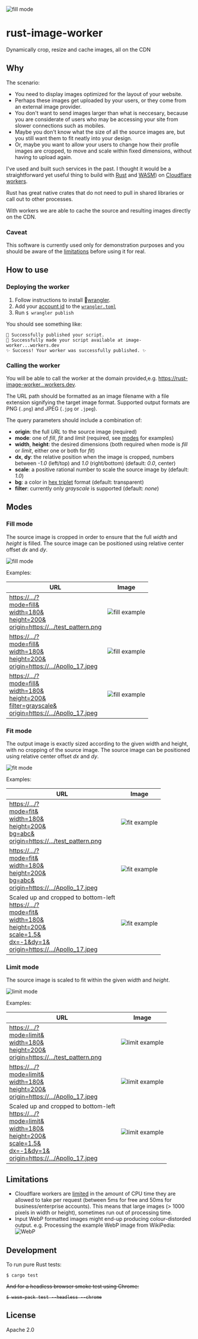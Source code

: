 ![fill mode](docs/images/rusty.svg)

# rust-image-worker

Dynamically crop, resize and cache images, all on the CDN

## Why

The scenario:

- You need to display images optimized for the layout of your website.
- Perhaps these images get uploaded by your users, or they come from an external image provider.
- You don't want to send images larger than what is neccesary, because you are considerate of users who may be accessing your site from slower connections such as mobiles.
- Maybe you don't know what the size of all the source images are, but you still want them to fit neatly into your design.
- Or, maybe you want to allow your users to change how their profile images are cropped, to move and scale within fixed dimensions, without having to upload again.

I've used and built such services in the past. I thought it would be a straightforward yet useful thing to build with [Rust](https://www.rust-lang.org) and [WASM](https://webassembly.org)) on [Cloudflare workers](https://www.cloudflare.com/en-gb/products/cloudflare-workers/).

Rust has great native crates that do not need to pull in shared libraries or call out to other processes.

With workers we are able to cache the source and resulting images directly on the CDN.

### Caveat

This software is currently used only for demonstration purposes and you should be aware of the [limitations](#limitations) before using it for real.

## How to use

### Deploying the worker

1. Follow instructions to install 🤠[wrangler](https://github.com/cloudflare/wrangler2).
2. Add your [account id](https://workers.cloudflare.com/docs/quickstart/api-keys/) to the [`wrangler.toml`](wrangler.toml)
3. Run `$ wrangler publish`

You should see something like:

```
🥳 Successfully published your script.
🥳 Successfully made your script available at image-worker...workers.dev
✨ Success! Your worker was successfully published. ✨
```

### Calling the worker

You will be able to call the worker at the domain provided,e.g. [https://rust-image-worker...workers.dev](http://cgi.adamdu.nz).

The URL path should be formatted as an image filename with a file extension signifying the target image format. Supported output formats are PNG (`.png`) and JPEG (`.jpg` or `.jpeg`).

The query parameters should include a combination of:

- **origin**: the full _URL_ to the source image (required)
- **mode**: one of _fill_, _fit_ and _limit_ (required, see [modes](#modes) for examples)
- **width**, **height**: the desired dimensions (both required when mode is _fill_ or _limit_, either one or both for _fit_)
- **dx**, **dy**: the relative position when the image is cropped, numbers between _-1.0_ (left/top) and _1.0_ (right/bottom) (default: _0.0_, center)
- **scale**: a positive rational number to scale the source image by (default: _1.0_)
- **bg**: a color in [hex triplet](https://en.wikipedia.org/wiki/Web_colors#Hex_triplet) format (default: transparent)
- **filter**: currently only _grayscale_ is supported (default: _none_)

## Modes

### Fill mode

The source image is cropped in order to ensure that the full _width_ and _height_ is filled. The source image can be positioned using relative center offset _dx_ and _dy_.

![fill mode](docs/images/fill.png)

Examples:

| URL                                                                                                                                                                                                           | Image                                                                                                                   |
| ------------------------------------------------------------------------------------------------------------------------------------------------------------------------------------------------------------- | ----------------------------------------------------------------------------------------------------------------------- |
| [https://.../?<br/>mode=fill&<br/>width=180&<br/>height=200&<br/>origin=https://.../test_pattern.png](https://cgi.adamdu.nz/?mode=fill&width=180&height=200&origin=https://public.adamdu.nz/test_pattern.png) | ![fill example](docs/images/output/fill_example_1.png) |
| [https://.../?<br/>mode=fill&<br/>width=180&<br/>height=200&<br/>origin=https://.../Apollo_17.jpeg](https://cgi.adamdu.nz/?mode=fill&width=180&height=200&origin=https://public.adamdu.nz/Apollo_17.jpeg)     | ![fill example](docs/images/output/fill_example_2.jpg)   |
| [https://.../?<br/>mode=fill&<br/>width=180&<br/>height=200&<br/>filter=grayscale&<br/>origin=https://.../Apollo_17.jpeg](https://cgi.adamdu.nz/?mode=fill&width=180&height=200&filter=grayscale&origin=https://public.adamdu.nz/Apollo_17.jpeg)     | ![fill example](docs/images/output/fill_example_3.jpg)   |

### Fit mode

The output image is exactly sized according to the given width and height, with no cropping of the source image. The source image can be positioned using relative center offset _dx_ and _dy_.

![fit mode](docs/images/fit.png)

Examples:

| URL                                                                                                                                                                                                                                                                                                  | Image                                                                                                                                    |
| ---------------------------------------------------------------------------------------------------------------------------------------------------------------------------------------------------------------------------------------------------------------------------------------------------- | ---------------------------------------------------------------------------------------------------------------------------------------- |
| [https://.../?<br/>mode=fit&<br/>width=180&<br/>height=200&<br/>bg=abc&<br/>origin=https://.../test_pattern.png](https://cgi.adamdu.nz/?mode=fit&width=180&height=200&bg=abc&origin=https://public.adamdu.nz/test_pattern.png)                                                                       | ![fit example](docs/images/output/fit_example_1.png)             |
| [https://.../?<br/>mode=fit&<br/>width=180&<br/>height=200&<br/>bg=abc&<br/>origin=https://.../Apollo_17.jpeg](https://cgi.adamdu.nz/?mode=fit&width=180&height=200&bg=abc&origin=https://public.adamdu.nz/Apollo_17.jpeg)                                                                           | ![fit example](docs/images/output/fit_example_2.jpg)               |
| Scaled up and cropped to bottom-left<br/>[https://.../?<br/>mode=fit&<br/>width=180&<br/>height=200&<br/>scale=1.5&<br/>dx=-1&dy=1&<br/>origin=https://.../Apollo_17.jpeg](https://cgi.adamdu.nz/?mode=fit&width=180&height=200&dx=-1&dy=1&scale=1.5&origin=https://public.adamdu.nz/Apollo_17.jpeg) | ![fit example](docs/images/output/fit_example_3.jpg) |

### Limit mode

The source image is scaled to fit within the given _width_ and _height_.

![limit mode](docs/images/limit.png)

Examples:

| URL                                                                                                                                                                                                                                                                                                      | Image                                                                                                                                        |
| -------------------------------------------------------------------------------------------------------------------------------------------------------------------------------------------------------------------------------------------------------------------------------------------------------- | -------------------------------------------------------------------------------------------------------------------------------------------- |
| [https://.../?<br/>mode=limit&<br/>width=180&<br/>height=200&<br/>origin=https://.../test_pattern.png](https://cgi.adamdu.nz/?mode=limit&width=180&height=200&&origin=https://public.adamdu.nz/test_pattern.png)                                                                                         | ![limit example](docs/images/output/limit_example_1.png)                    |
| [https://.../?<br/>mode=limit&<br/>width=180&<br/>height=200&<br/>origin=https://.../Apollo_17.jpeg](https://cgi.adamdu.nz/?mode=limit&width=180&height=200&&origin=https://public.adamdu.nz/Apollo_17.jpeg)                                                                                             | ![limit example](docs/images/output/limit_example_2.jpg)                      |
| Scaled up and cropped to bottom-left<br/>[https://.../?<br/>mode=limit&<br/>width=180&<br/>height=200&<br/>scale=1.5&<br/>dx=-1&dy=1&<br/>origin=https://.../Apollo_17.jpeg](https://cgi.adamdu.nz/?mode=limit&width=180&height=200&dx=-1&dy=1&scale=1.5&origin=https://public.adamdu.nz/Apollo_17.jpeg) | ![limit example](docs/images/output/limit_example_3.jpg) |

## Limitations

- Cloudflare workers are [limited](https://developers.cloudflare.com/workers/writing-workers/resource-limits/) in the amount of CPU time they are allowed to take per request (between 5ms for free and 50ms for business/enterprise accounts). This means that large images (> 1000 pixels in width or height), sometimes run out of processing time.
- Input WebP formatted images might end-up producing colour-distorded output. e.g. Processing the example WebP image from WikiPedia: ![WebP](https://cgi.adamdu.nz/?mode=fill&width=100&height=150&origin=https://upload.wikimedia.org/wikipedia/commons/a/a1/Johnrogershousemay2020.webp)

## Development

To run pure Rust tests:

```
$ cargo test
```

<strike>
And for a headless browser smoke test using Chrome:

```
$ wasm-pack test --headless --chrome
```

</strike>

## License

Apache 2.0
